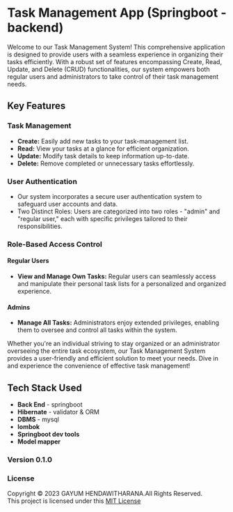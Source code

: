 # Task Management App (Springboot - backend)

Welcome to our Task Management System! This comprehensive application is designed to provide users with a seamless experience in organizing their tasks efficiently. With a robust set of features encompassing Create, Read, Update, and Delete (CRUD) functionalities, our system empowers both regular users and administrators to take control of their task management needs.

## Key Features

### Task Management

- **Create:** Easily add new tasks to your task-management list.
- **Read:** View your tasks at a glance for efficient organization.
- **Update:** Modify task details to keep information up-to-date.
- **Delete:** Remove completed or unnecessary tasks effortlessly.

### User Authentication

- Our system incorporates a secure user authentication system to safeguard user accounts and data.
- Two Distinct Roles: Users are categorized into two roles - "admin" and "regular user," each with specific privileges tailored to their responsibilities.

### Role-Based Access Control

#### Regular Users

- **View and Manage Own Tasks:** Regular users can seamlessly access and manipulate their personal task lists for a personalized and organized experience.

#### Admins

- **Manage All Tasks:** Administrators enjoy extended privileges, enabling them to oversee and control all tasks within the system.

Whether you're an individual striving to stay organized or an administrator overseeing the entire task ecosystem, our Task Management System provides a user-friendly and efficient solution to meet your needs. Dive in and experience the convenience of effective task management!

## Tech Stack Used

- **Back End** - springboot
- **Hibernate** - validator & ORM
- **DBMS** - mysql
- **lombok** 
- **Springboot dev tools**
- **Model mapper**

### Version 0.1.0

### License
Copyright &copy; 2023 GAYUM HENDAWITHARANA.All Rights Reserved.<br>
This project is licensed under this [MIT License](LICENSE.txt)
